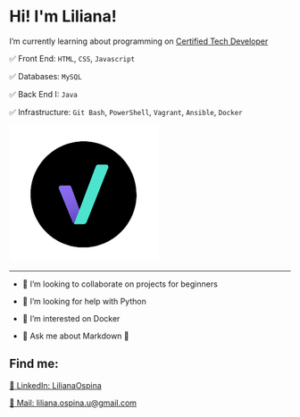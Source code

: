 
<!--
**LilianaOspina/LilianaOspina** is a ✨ _special_ ✨ repository because its `README.md` (this file) appears on your GitHub profile.

Here are some ideas to get you started:

- 🔭 I’m currently working on ...
- 🌱 I’m currently learning ...
- 👯 I’m looking to collaborate on ...
- 🤔 I’m looking for help with ...
- 💬 Ask me about ...
- 📫 How to reach me: ...
- 😄 Pronouns: ...
- ⚡ Fun fact: ...
-->
# Hi! I'm Liliana!


I’m currently learning about programming on [Certified Tech Developer](https://www.certifiedtechdeveloper.com/)

✅ Front End: `HTML`, `CSS`, `Javascript`

✅ Databases: `MySQL`

✅ Back End I: `Java`

✅ Infrastructure: `Git Bash`, `PowerShell`, `Vagrant`, `Ansible`, `Docker`


![img](./assets/CTD.png)

***

- 👯 I’m looking to collaborate on projects for beginners

- 🤔 I’m looking for help with Python

- 🐳 I’m interested on Docker

- 💬 Ask me about Markdown 💜

## Find me:

[💬 LinkedIn: LilianaOspina](https://www.linkedin.com/in/lilianaospinau/)

[💬 Mail: liliana.ospina.u@gmail.com](mailto:liliana.ospina.u@gmail.com)
